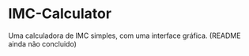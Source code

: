 # IMC-Calculator
Uma calculadora de IMC simples, com uma interface gráfica.
(README ainda não concluido)
